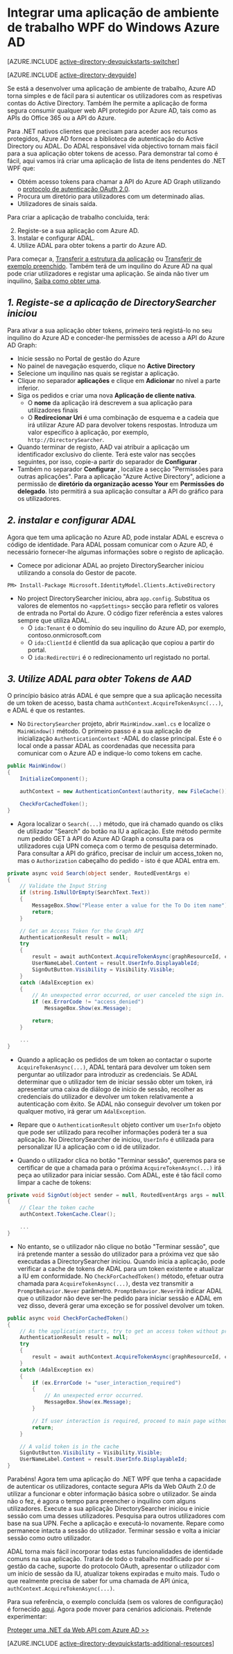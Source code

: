 <properties
    pageTitle="Azure AD .NET introdução | Microsoft Azure"
    description="Como criar uma aplicação de ambiente de trabalho do .NET Windows que integra-se com o Azure AD para iniciar sessão e chamadas Azure AD protegido APIs utilizando OAuth."
    services="active-directory"
    documentationCenter=".net"
    authors="dstrockis"
    manager="mbaldwin"
    editor=""/>

<tags
    ms.service="active-directory"
    ms.workload="identity"
    ms.tgt_pltfrm="na"
    ms.devlang="dotnet"
    ms.topic="article"
    ms.date="09/16/2016"
    ms.author="dastrock"/>


# <a name="integrate-azure-ad-into-a-windows-desktop-wpf-app"></a>Integrar uma aplicação de ambiente de trabalho WPF do Windows Azure AD

[AZURE.INCLUDE [active-directory-devquickstarts-switcher](../../includes/active-directory-devquickstarts-switcher.md)]

[AZURE.INCLUDE [active-directory-devguide](../../includes/active-directory-devguide.md)]

Se está a desenvolver uma aplicação de ambiente de trabalho, Azure AD torna simples e de fácil para si autenticar os utilizadores com as respetivas contas do Active Directory.  Também lhe permite a aplicação de forma segura consumir qualquer web API protegido por Azure AD, tais como as APIs do Office 365 ou a API do Azure.

Para .NET nativos clientes que precisam para aceder aos recursos protegidos, Azure AD fornece a biblioteca de autenticação do Active Directory ou ADAL.  Do ADAL responsável vida objectivo tornam mais fácil para a sua aplicação obter tokens de acesso.  Para demonstrar tal como é fácil, aqui vamos irá criar uma aplicação de lista de itens pendentes do .NET WPF que:

-   Obtém acesso tokens para chamar a API do Azure AD Graph utilizando o [protocolo de autenticação OAuth 2.0](https://msdn.microsoft.com/library/azure/dn645545.aspx).
-   Procura um diretório para utilizadores com um determinado alias.
-   Utilizadores de sinais saída.

Para criar a aplicação de trabalho concluída, terá:

2. Registe-se a sua aplicação com Azure AD.
3. Instalar e configurar ADAL.
5. Utilize ADAL para obter tokens a partir do Azure AD.

Para começar a, [Transferir a estrutura da aplicação](https://github.com/AzureADQuickStarts/NativeClient-DotNet/archive/skeleton.zip) ou [Transferir de exemplo preenchido](https://github.com/AzureADQuickStarts/NativeClient-DotNet/archive/complete.zip).  Também terá de um inquilino do Azure AD na qual pode criar utilizadores e registar uma aplicação.  Se ainda não tiver um inquilino, [Saiba como obter uma](active-directory-howto-tenant.md).

## <a name="1-register-the-directorysearcher-application"></a>*1. Registe-se a aplicação de DirectorySearcher iniciou*
Para ativar a sua aplicação obter tokens, primeiro terá registá-lo no seu inquilino do Azure AD e conceder-lhe permissões de acesso a API do Azure AD Graph:

-   Inicie sessão no Portal de gestão do Azure
-   No painel de navegação esquerdo, clique no **Active Directory**
-   Selecione um inquilino nas quais se registar a aplicação.
-   Clique no separador **aplicações** e clique em **Adicionar** no nível a parte inferior.
-   Siga os pedidos e criar uma nova **Aplicação de cliente nativa**.
    -   O **nome** da aplicação irá descrevem a sua aplicação para utilizadores finais
    -   O **Redirecionar Uri** é uma combinação de esquema e a cadeia que irá utilizar Azure AD para devolver tokens respostas.  Introduza um valor específico à aplicação, por exemplo, `http://DirectorySearcher`.
-   Quando terminar de registo, AAD vai atribuir a aplicação um identificador exclusivo do cliente.  Terá este valor nas secções seguintes, por isso, copie-a partir do separador de **Configurar** .
- Também no separador **Configurar** , localize a secção "Permissões para outras aplicações".  Para a aplicação "Azure Active Directory", adicione a permissão de **diretório da organização acesso Your** em **Permissões do delegado**.  Isto permitirá a sua aplicação consultar a API do gráfico para os utilizadores.

## <a name="2-install--configure-adal"></a>*2. instalar e configurar ADAL*
Agora que tem uma aplicação no Azure AD, pode instalar ADAL e escreva o código de identidade.  Para ADAL possam comunicar com o Azure AD, é necessário fornecer-lhe algumas informações sobre o registo de aplicação.
-   Comece por adicionar ADAL ao projeto DirectorySearcher iniciou utilizando a consola do Gestor de pacote.

```
PM> Install-Package Microsoft.IdentityModel.Clients.ActiveDirectory
```

-   No project DirectorySearcher iniciou, abra `app.config`.  Substitua os valores de elementos no `<appSettings>` secção para refletir os valores de entrada no Portal do Azure.  O código fizer referência a estes valores sempre que utiliza ADAL.
    -   O `ida:Tenant` é o domínio do seu inquilino do Azure AD, por exemplo, contoso.onmicrosoft.com
    -   O `ida:ClientId` é clientId da sua aplicação que copiou a partir do portal.
    -   O `ida:RedirectUri` é o redirecionamento url registado no portal.

## <a name="3--use-adal-to-get-tokens-from-aad"></a>*3. Utilize ADAL para obter Tokens de AAD*
O princípio básico atrás ADAL é que sempre que a sua aplicação necessita de um token de acesso, basta chama `authContext.AcquireTokenAsync(...)`, e ADAL é que os restantes.  

-   No `DirectorySearcher` projeto, abrir `MainWindow.xaml.cs` e localize o `MainWindow()` método.  O primeiro passo é a sua aplicação de inicialização `AuthenticationContext` -ADAL do classe principal.  Este é o local onde a passar ADAL as coordenadas que necessita para comunicar com o Azure AD e indique-lo como tokens em cache.

```C#
public MainWindow()
{
    InitializeComponent();

    authContext = new AuthenticationContext(authority, new FileCache());

    CheckForCachedToken();
}
```

- Agora localizar o `Search(...)` método, que irá chamado quando os cliks de utilizador "Search" do botão na IU a aplicação.  Este método permite num pedido GET à API do Azure AD Graph a consulta para os utilizadores cuja UPN começa com o termo de pesquisa determinado.  Para consultar a API do gráfico, precisar de incluir um access_token no, mas o `Authorization` cabeçalho do pedido - isto é que ADAL entra em.

```C#
private async void Search(object sender, RoutedEventArgs e)
{
    // Validate the Input String
    if (string.IsNullOrEmpty(SearchText.Text))
    {
        MessageBox.Show("Please enter a value for the To Do item name");
        return;
    }

    // Get an Access Token for the Graph API
    AuthenticationResult result = null;
    try
    {
        result = await authContext.AcquireTokenAsync(graphResourceId, clientId, redirectUri, new PlatformParameters(PromptBehavior.Auto));
        UserNameLabel.Content = result.UserInfo.DisplayableId;
        SignOutButton.Visibility = Visibility.Visible;
    }
    catch (AdalException ex)
    {
        // An unexpected error occurred, or user canceled the sign in.
        if (ex.ErrorCode != "access_denied")
            MessageBox.Show(ex.Message);

        return;
    }

    ...
}
```
- Quando a aplicação os pedidos de um token ao contactar o suporte `AcquireTokenAsync(...)`, ADAL tentará para devolver um token sem perguntar ao utilizador para introduzir as credenciais.  Se ADAL determinar que o utilizador tem de iniciar sessão obter um token, irá apresentar uma caixa de diálogo de início de sessão, recolher as credenciais do utilizador e devolver um token relativamente a autenticação com êxito.  Se ADAL não conseguir devolver um token por qualquer motivo, irá gerar um `AdalException`.
- Repare que o `AuthenticationResult` objeto contiver um `UserInfo` objeto que pode ser utilizado para recolher informações poderá ter a sua aplicação.  No DirectorySearcher de iniciou, `UserInfo` é utilizada para personalizar IU a aplicação com o id de utilizador.

- Quando o utilizador clica no botão "Terminar sessão", queremos para se certificar de que a chamada para o próxima `AcquireTokenAsync(...)` irá peça ao utilizador para iniciar sessão.  Com ADAL, este é tão fácil como limpar a cache de tokens:

```C#
private void SignOut(object sender = null, RoutedEventArgs args = null)
{
    // Clear the token cache
    authContext.TokenCache.Clear();

    ...
}
```

- No entanto, se o utilizador não clique no botão "Terminar sessão", que irá pretende manter a sessão do utilizador para a próxima vez que são executadas a DirectorySearcher iniciou.  Quando inicia a aplicação, pode verificar a cache de tokens de ADAL para um token existente e atualizar a IU em conformidade.  No `CheckForCachedToken()` método, efetuar outra chamada para `AcquireTokenAsync(...)`, desta vez transmitir a `PromptBehavior.Never` parâmetro.  `PromptBehavior.Never`irá indicar ADAL que o utilizador não deve ser-lhe pedido para iniciar sessão e ADAL em vez disso, deverá gerar uma exceção se for possível devolver um token.

```C#
public async void CheckForCachedToken() 
{
    // As the application starts, try to get an access token without prompting the user.  If one exists, show the user as signed in.
    AuthenticationResult result = null;
    try
    {
        result = await authContext.AcquireTokenAsync(graphResourceId, clientId, redirectUri, new PlatformParameters(PromptBehavior.Never));
    }
    catch (AdalException ex)
    {
        if (ex.ErrorCode != "user_interaction_required")
        {
            // An unexpected error occurred.
            MessageBox.Show(ex.Message);
        }

        // If user interaction is required, proceed to main page without singing the user in.
        return;
    }

    // A valid token is in the cache
    SignOutButton.Visibility = Visibility.Visible;
    UserNameLabel.Content = result.UserInfo.DisplayableId;
}
```

Parabéns! Agora tem uma aplicação do .NET WPF que tenha a capacidade de autenticar os utilizadores, contacte segura APIs da Web OAuth 2.0 de utilizar a funcionar e obter informação básica sobre o utilizador.  Se ainda não o fez, é agora o tempo para preencher o inquilino com alguns utilizadores.  Execute a sua aplicação DirectorySearcher iniciou e inicie sessão com uma desses utilizadores.  Pesquisa para outros utilizadores com base na sua UPN.  Feche a aplicação e executá-lo novamente.  Repare como permanece intacta a sessão do utilizador.  Terminar sessão e volta a iniciar sessão como outro utilizador.

ADAL torna mais fácil incorporar todas estas funcionalidades de identidade comuns na sua aplicação.  Tratará de todo o trabalho modificado por si - gestão da cache, suporte do protocolo OAuth, apresentar o utilizador com um início de sessão da IU, atualizar tokens expiradas e muito mais.  Tudo o que realmente precisa de saber for uma chamada de API única, `authContext.AcquireTokenAsync(...)`.

Para sua referência, o exemplo concluída (sem os valores de configuração) é fornecido [aqui](https://github.com/AzureADQuickStarts/NativeClient-DotNet/archive/complete.zip).  Agora pode mover para cenários adicionais.  Pretende experimentar:

[Proteger uma .NET da Web API com Azure AD >>](active-directory-devquickstarts-webapi-dotnet.md)

[AZURE.INCLUDE [active-directory-devquickstarts-additional-resources](../../includes/active-directory-devquickstarts-additional-resources.md)]

